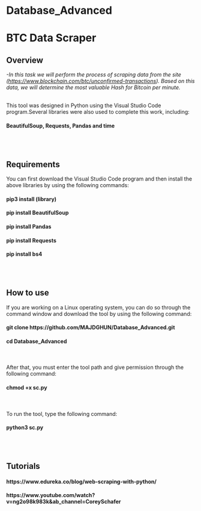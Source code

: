 # Database_Advanced


<h1>BTC Data Scraper</h1>



<h2>Overview</h2>

*-In this task we will perform the process of scraping data from the site (https://www.blockchain.com/btc/unconfirmed-transactions). Based on this data, we will determine the most valuable Hash for Bitcoin per minute.*
<br></br>

This tool was designed in Python using the Visual Studio Code program.Several libraries were also used to complete this work, including:
<h4>BeautifulSoup, Requests, Pandas and time</h4>
<br></br>
<h2>Requirements</h2>

You can first download the Visual Studio Code program and then install the above libraries by using the following commands:

<h4>pip3 install (library)</h4>
<h4>pip install BeautifulSoup</h4>
<h4>pip install Pandas</h4>
<h4>pip install Requests</h4>
<h4>pip install bs4</h4>
<br></br>

<h2>How to use</h2>

If you are working on a Linux operating system, you can do so through the command window and download the tool by using the following command:

<h4>git clone https://github.com/MAJDGHUN/Database_Advanced.git</h4>

<h4>cd Database_Advanced</h4>
<br></br>
After that, you must enter the tool path and give permission through the following command:
<h4>chmod +x sc.py</h4>
<br></br>
To run the tool, type the following command:
<h4>python3 sc.py</h4>
<br></br>

<h2>Tutorials</h2>
<h4>https://www.edureka.co/blog/web-scraping-with-python/</h4>
<h4>https://www.youtube.com/watch?v=ng2o98k983k&ab_channel=CoreySchafer</h4>
